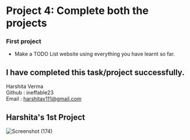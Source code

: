 # Project 4: Complete both the projects

### **First project**
- Make a TODO List website using everything you have learnt so far.

## I have completed this task/project successfully.

Harshita Verma <br>
Github : ineffable23 <br>
Email : harshitav111@gmail.com


## Harshita's 1st Project

![Screenshot (174)](https://user-images.githubusercontent.com/49369387/104087019-a86eec80-5282-11eb-9dfa-c9acd1a39238.png)
